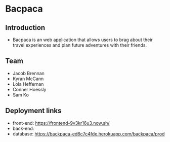 # Bacpaca

## Introduction

- Bacpaca is an web application that allows users to brag about their travel experiences and plan future adventures with their friends.

## Team

- Jacob Brennan
- Kyran McCann
- Lola Heffernan
- Conner Hoessly
- Sam Ko

## Deployment links

- front-end: https://frontend-9v3kr16u3.now.sh/
- back-end:
- database: https://backpaca-ed6c7c4fde.herokuapp.com/backpaca/prod